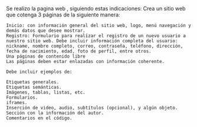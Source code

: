 Se realizo la pagina web , siguiendo estas indicaciones:
    Crea un sitio web que cotenga 3 páginas de la siguiente manera:

    Inicio: con información general del sitio web, logo, menú navegación y demás datos que desee mostrar.
    Registro: Formulario para realizar el registro de un nuevo usuario a nuestro sitio web. Debe incluir información completa del usuario: nickname, nombre completo, correo, contraseña, teléfono, dirección, fecha de nacimiento, edad, foto de perfil, entre otros.
    Una páginas de contenido libre
    Las páginas deben estar enlazadas con información coherente.

    Debe incluir ejemplos de:

    Etiquetas generales.
    Etiquetas semánticas.
    Imágenes, tablas, listas, etc.
    Formularios.
    iframes.
    Inserción de video, audio, subtítulos (opcional), y algún objeto.
    Sección con la información del autor.
    Comentarios en el código.
